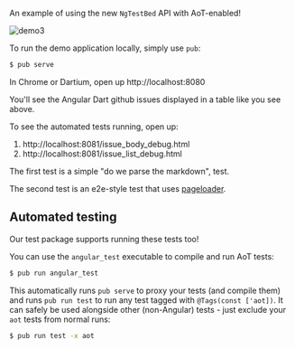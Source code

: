 An example of using the new `NgTestBed` API with AoT-enabled!

![demo3](https://cloud.githubusercontent.com/assets/168174/19536743/156845e4-9602-11e6-9f39-b682176b370b.gif)

To run the demo application locally, simply use `pub`:

```bash
$ pub serve
```

In Chrome or Dartium, open up http://localhost:8080

You'll see the Angular Dart github issues displayed in a table like you see above.

To see the automated tests running, open up:

1. http://localhost:8081/issue_body_debug.html
2. http://localhost:8081/issue_list_debug.html

The first test is a simple "do we parse the markdown", test.

The second test is an e2e-style test that uses [pageloader][pageloader].

[pageloader]: https://github.com/google/pageloader

## Automated testing

Our test package supports running these tests too!

You can use the `angular_test` executable to compile and run AoT tests:

```bash
$ pub run angular_test
```

This automatically runs `pub serve` to proxy your tests (and compile them) and
runs `pub run test` to run any test tagged with `@Tags(const ['aot])`. It can
safely be used alongside other (non-Angular) tests - just exclude your `aot`
tests from normal runs:

```bash
$ pub run test -x aot 
```
